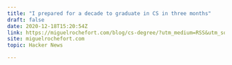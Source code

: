 ```yaml
---
title: "I prepared for a decade to graduate in CS in three months"
draft: false
date: 2020-12-18T15:20:54Z
link: https://miguelrochefort.com/blog/cs-degree/?utm_medium=RSS&utm_source=hune
site: miguelrochefort.com
topic: Hacker News  

---
```

